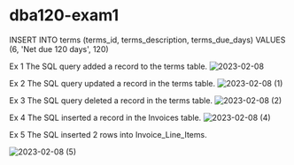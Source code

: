 # dba120-exam1
INSERT INTO terms (terms_id, terms_description, terms_due_days) VALUES (6, 'Net due 120 days', 120)

Ex 1 The SQL query added a record to the terms table.
![2023-02-08](https://user-images.githubusercontent.com/122293091/217681256-63805e6a-6685-4f91-ae8c-48cb50b061e7.png)

Ex 2 The SQL query updated a record in the terms table.
![2023-02-08 (1)](https://user-images.githubusercontent.com/122293091/217686073-fa5e0719-136a-4734-a162-e18d1cebce52.png)

Ex 3 The SQL query deleted a record in the terms table.
![2023-02-08 (2)](https://user-images.githubusercontent.com/122293091/217687039-096dfbd5-2565-44aa-b068-25228fe6a117.png)

Ex 4 The SQL inserted a record in the Invoices table.
![2023-02-08 (4)](https://user-images.githubusercontent.com/122293091/217689248-bcb36f79-70b6-4a76-b2a8-b4c3f9ba2664.png)

Ex 5 The SQL inserted 2 rows into Invoice_Line_Items.

![2023-02-08 (5)](https://user-images.githubusercontent.com/122293091/217691003-89fdc9bf-1553-45a1-accd-5fb203c1d1b1.png)
